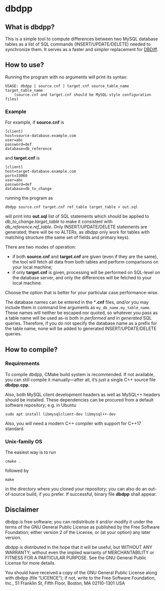dbdpp
=====

## What is dbdpp?

This is a simple tool to compute differences between two MySQL database tables
as a list of SQL commands (INSERT/UPDATE/DELETE) needed to synchronize them.
It serves as a faster and simpler replacement for [DBDiff](https://github.com/DBDiff/DBDiff).

## How to use?

Running the program with no arguments will print its syntax:
```
USAGE: dbdpp [ source.cnf ] target.cnf source_table_name target_table_name
	(source.cnf and target.cnf should be MySQL-style configuration files)
```

### Example

For example, if **source.cnf** is
```
[client]
host=source-database.example.com
user=abc
password=def
database=db_reference
```
and **target.cnf** is
```
[client]
host=target-database.example.com
port=33060
user=abc
password=def
database=db_to_change
```
running the program as
```
dbdpp source.cnf target.cnf ref_table target_table > out.sql
```
will print into **out.sql** list of SQL statements which should be applied to
_db_to_change.target_table_ to make it consistent with _db_reference.ref_table_.
Only INSERT/UPDATE/DELETE statements are generated; there will be no ALTERs,
as _dbdpp_ only work for tables with matching structure (the same set of fields and primary keys).

There are two modes of operation:
* if both **source.cnf** and **target.cnf** are given (even if they are the same),
  the tool will fetch all data from both tables and perform comparisons on your local machine;
* if only **target.cnf** is given, processing will be performed on SQL-level on the database server,
  and only the differences will be fetched to your local machine.

Choose the option that is better for your particular case performance-wise.

The database names can be entered in the ***.cnf** files, _and/or_ you may include them in command line arguments
as `my_db_name.my_table_name`. These names will neither be escaped nor quoted, so whatever you pass as a table name
will be used as-is both in _performed_ and in _generated_ SQL queries. Therefore, if you do not specify the database
name as a prefix for the table name, none will be added to generated INSERT/UPDATE/DELETE queries.

## How to compile?

### Requirements

To compile dbdpp, CMake build system is recommended. If not available,
you can still compile it manually—after all, it’s just a single C++ source file **dbdpp.cpp**.

Also, both MySQL client development headers as well as MySQL++ headers should be installed.
These dependencies can be procured from a default software repository; e.g. in Ubuntu

```
sudo apt install libmysqlclient-dev libmysql++-dev
```

Also, you will need a modern C++ compiler with support for C++17 standard.

### Unix-family OS

The easiest way is to run

	cmake .

followed by

	make

in the directory where you cloned your repository; you can also do an
out-of-source build, if you prefer. If successful, binary file **dbdpp** shall
appear.

## Disclaimer

dbdpp is free software; you can redistribute it and/or modify it under the terms
of the GNU General Public License as published by the Free Software Foundation;
either version 2 of the License, or (at your option) any later version.

dbdpp is distributed in the hope that it will be useful, but WITHOUT ANY
WARRANTY; without even the implied warranty of MERCHANTABILITY or FITNESS FOR A
PARTICULAR PURPOSE.  See the GNU General Public License for more details.

You should have received a copy of the GNU General Public License along with
dbdpp (file “LICENCE”); if not, write to the Free Software Foundation, Inc.,
51 Franklin St, Fifth Floor, Boston, MA  02110-1301  USA
